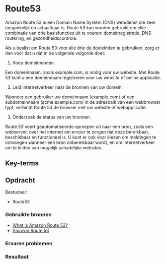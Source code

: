 # Route53
Amazon Route 53 is een Domain Name System (DNS) webdienst die zeer toegankelijk en schaalbaar is. Route 53 kan worden gebruikt om elke combinatie van drie basisfuncties uit te voeren: domeinregistratie, DNS-routering, en gezondheidscontrole.

Als u beslist om Route 53 voor alle drie de doeleinden te gebruiken, zorg er dan voor dat u dat in de volgende volgorde doet:
1. Koop domeinnamen.

Een domeinnaam, zoals example.com, is nodig voor uw website. Met Route 53 kunt u een domeinnaam registreren voor uw website of online applicatie.

2. Leid internetverkeer naar de bronnen van uw domein.

Wanneer een gebruiker uw domeinnaam (example.com) of een subdomeinnaam (acme.example.com) in de adresbalk van een webbrowser typt, verbindt Route 53 de browser met uw website of webapplicatie.

3. Onderzoek de status van uw bronnen.

Route 53 voert geautomatiseerde oproepen uit naar een bron, zoals een webserver, over het internet om ervoor te zorgen dat deze bereikbaar, beschikbaar en functioneel is. U kunt er ook voor kiezen om meldingen te ontvangen wanneer een bron onbereikbaar wordt, en om internetverkeer om te leiden van mogelijk schadelijke websites.

## Key-terms

## Opdracht
Bestudeer:

- Route53
### Gebruikte bronnen
- [What is Amazon Route 53?](https://docs.aws.amazon.com/Route53/latest/DeveloperGuide/Welcome.html)
- [Amazon Route 53](https://www.youtube.com/watch?v=RGWgfhZByAI)
### Ervaren problemen

### Resultaat
